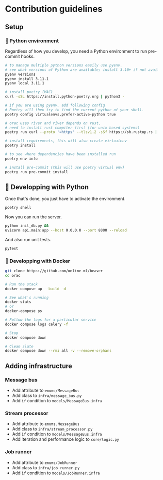 # Contribution guidelines

## Setup

### 🐍 Python environment

Regardless of how you develop, you need a Python environment to run pre-commit hooks.

```sh
# to manage multiple python versions easily use pyenv.
# see what versions of Python are available; install 3.10+ if not available
pyenv versions
pyenv install 3.11.1
pyenv local 3.11.1

# install poetry (MAC)
curl -sSL https://install.python-poetry.org | python3 -

# if you are using pyenv, add following config
# Poetry will then try to find the current python of your shell.
poetry config virtualenvs.prefer-active-python true

# orac uses river and river depends on rust,
# need to install rust compiler first (for unix based systems)
poetry run curl --proto '=https' --tlsv1.2 -sSf https://sh.rustup.rs | sh

# install requirements, this will also create virtualenv
poetry install

# to see where dependencies have been installed run
poetry env info

# install pre-commit (this will use poetry virtual env)
poetry run pre-commit install

```

## 🐍 Developping with Python

Once that's done, you just have to activate the environment.

```sh
poetry shell
```

Now you can run the server.

```sh
python init_db.py &&
uvicorn api.main:app --host 0.0.0.0 --port 8000 --reload
```

And also run unit tests.

```sh
pytest
```


### 🐳 Developping with Docker

```sh
git clone https://github.com/online-ml/beaver
cd orac

# Run the stack
docker compose up --build -d

# See what's running
docker stats
# or
docker-compose ps

# Follow the logs for a particular service
docker compose logs celery -f

# Stop
docker compose down

# Clean slate
docker compose down --rmi all -v --remove-orphans
```

## Adding infrastructure

### Message bus

- Add attribute to `enums/MessageBus`
- Add class to `infra/message_bus.py`
- Add `if` condition to `models/MessageBus.infra`

### Stream processor

- Add attribute to `enums.MessageBus`
- Add class to `infra/stream_processor.py`
- Add `if` condition to `models/MessageBus.infra`
- Add iteration and performance logic to `core/logic.py`

### Job runner

- Add attribute to `enums/JobRunner`
- Add class to `infra/job_runner.py`
- Add `if` condition to `models/JobRunner.infra`
